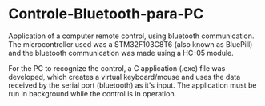 # Controle-Bluetooth-para-PC

Application of a computer remote control, using bluetooth communication.
The microcontroller used was a STM32F103C8T6 (also known as BluePill) and the bluetooth communication was made using a HC-05 module.

For the PC to recognize the control, a C application (.exe) file was developed, which creates a virtual keyboard/mouse and uses the data received by the serial port (bluetooth) as it's input. The application must be run in background while the control is in operation.
